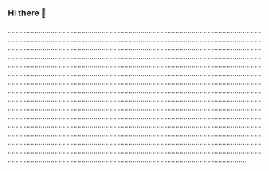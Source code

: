 ### Hi there 👋

.........................................................................................................................................................................................................................................................................................................................................................................................................................................................................................................................................................................................................................................................................................................................................................................................................................................................................................................................................................................................................................................................................................................................................................................................................................................................................................................................................................................................................................................................................................................................................................................................................................................................................................................................................................................................................................................................................................................................................................................................................................................................
